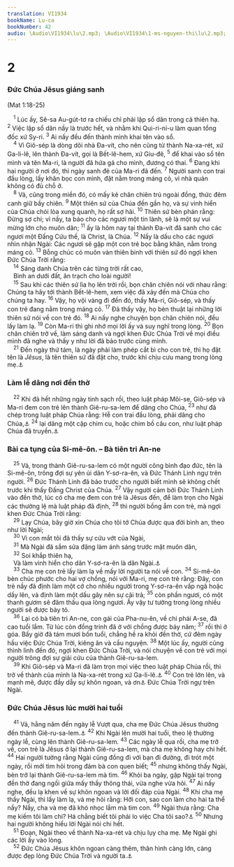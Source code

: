 ```yaml
---
translation: VI1934
bookName: Lu-ca 
bookNumber: 42
audio: \Audio\VI1934\lu\2.mp3; \Audio\VI1934\1-ms-nguyen-thi\lu\2.mp3; \Audio\VI1934\2-ms-david-dong\lu\2.mp3
---
```


<div class="title"><h1>2</h1><h3>Đức Chúa Jêsus giáng sanh</h3><p>(Mat 1:18-25)</p></div>
<span class="verse lu_2_1"> <sup>1</sup> Lúc ấy, Sê-sa Au-gút-tơ ra chiếu chỉ phải lập sổ dân trong cả thiên hạ. </span>
<span class="verse lu_2_2"><sup>2</sup> Việc lập sổ dân nầy là trước hết, và nhằm khi Qui-ri-ni-u làm quan tổng đốc xứ Sy-ri. </span>
<span class="verse lu_2_3"><sup>3</sup> Ai nấy đều đến thành mình khai tên vào sổ. <br/></span>
<span class="verse lu_2_4"> <sup>4</sup> Vì Giô-sép là dòng dõi nhà Đa-vít, cho nên cũng từ thành Na-xa-rét, xứ Ga-li-lê, lên thành Đa-vít, gọi là Bết-lê-hem, xứ Giu-đê, </span>
<span class="verse lu_2_5"><sup>5</sup> để khai vào sổ tên mình và tên Ma-ri, là người đã hứa gả cho mình, đương có thai. </span>
<span class="verse lu_2_6"><sup>6</sup> Đang khi hai người ở nơi đó, thì ngày sanh đẻ của Ma-ri đã đến. </span>
<span class="verse lu_2_7"><sup>7</sup> Người sanh con trai đầu lòng, lấy khăn bọc con mình, đặt nằm trong máng cỏ, vì nhà quán không có đủ chỗ ở. <br/></span>
<span class="verse lu_2_8"> <sup>8</sup> Vả, cũng trong miền đó, có mấy kẻ chăn chiên trú ngoài đồng, thức đêm canh giữ bầy chiên. </span>
<span class="verse lu_2_9"><sup>9</sup> Một thiên sứ của Chúa đến gần họ, và sự vinh hiển của Chúa chói lòa xung quanh, họ rất sợ hãi. </span>
<span class="verse lu_2_10"><sup>10</sup> Thiên sứ bèn phán rằng: Đừng sợ chi; vì nầy, ta báo cho các ngươi một tin lành, sẽ là một sự vui mừng lớn cho muôn dân; </span>
<span class="verse lu_2_11"><sup>11</sup> ấy là hôm nay tại thành Đa-vít đã sanh cho các ngươi một Đấng Cứu thế, là Christ, là Chúa. </span>
<span class="verse lu_2_12"><sup>12</sup> Nầy là dấu cho các ngươi nhìn nhận Ngài: Các ngươi sẽ gặp một con trẻ bọc bằng khăn, nằm trong máng cỏ. </span>
<span class="verse lu_2_13"><sup>13</sup> Bỗng chúc có muôn vàn thiên binh với thiên sứ đó ngợi khen Đức Chúa Trời rằng: <br/></span>
<span class="verse lu_2_14"> <sup>14</sup> Sáng danh Chúa trên các từng trời rất cao, <br/> Bình an dưới đất, ân trạch cho loài người! <br/></span>
<span class="verse lu_2_15"> <sup>15</sup> Sau khi các thiên sứ lìa họ lên trời rồi, bọn chăn chiên nói với nhau rằng: Chúng ta hãy tới thành Bết-lê-hem, xem việc đã xảy đến mà Chúa cho chúng ta hay. </span>
<span class="verse lu_2_16"><sup>16</sup> Vậy, họ vội vàng đi đến đó, thấy Ma-ri, Giô-sép, và thấy con trẻ đang nằm trong máng cỏ. </span>
<span class="verse lu_2_17"><sup>17</sup> Đã thấy vậy, họ bèn thuật lại những lời thiên sứ nói về con trẻ đó. </span>
<span class="verse lu_2_18"><sup>18</sup> Ai nấy nghe chuyện bọn chăn chiên nói, đều lấy làm lạ. </span>
<span class="verse lu_2_19"><sup>19</sup> Còn Ma-ri thì ghi nhớ mọi lời ấy và suy nghĩ trong lòng. </span>
<span class="verse lu_2_20"><sup>20</sup> Bọn chăn chiên trở về, làm sáng danh và ngợi khen Đức Chúa Trời về mọi điều mình đã nghe và thấy y như lời đã bảo trước cùng mình. <br/></span>
<span class="verse lu_2_21"> <sup>21</sup> Đến ngày thứ tám, là ngày phải làm phép cắt bì cho con trẻ, thì họ đặt tên là <i>Jêsus</i>, là tên thiên sứ đã đặt cho, trước khi chịu cưu mang trong lòng mẹ.<a data-toggle="tooltip" data-placement="bottom" title="Le 12:3; Lu 1:31">⚓</a><br/></span>
<div class="title"><h3>Làm lễ dâng nơi đền thờ</h3></div>
<span class="verse lu_2_22"> <sup>22</sup> Khi đã hết những ngày tinh sạch rồi, theo luật pháp Môi-se, Giô-sép và Ma-ri đem con trẻ lên thành Giê-ru-sa-lem để dâng cho Chúa, </span>
<span class="verse lu_2_23"><sup>23</sup> như đã chép trong luật pháp Chúa rằng: Hễ con trai đầu lòng, phải dâng cho Chúa,<a data-toggle="tooltip" data-placement="bottom" title="Xu 13:2,12">⚓</a></span>
<span class="verse lu_2_24"><sup>24</sup> lại dâng một cặp chim cu, hoặc chim bồ câu con, như luật pháp Chúa đã truyền.<a data-toggle="tooltip" data-placement="bottom" title="Le 12:6-8">⚓</a><br/></span>
<div class="title"><h3>Bài ca tụng của Si-mê-ôn. – Bà tiên tri An-ne</h3></div>
<span class="verse lu_2_25"> <sup>25</sup> Vả, trong thành Giê-ru-sa-lem có một người công bình đạo đức, tên là Si-mê-ôn, trông đợi sự yên ủi dân Y-sơ-ra-ên, và Đức Thánh Linh ngự trên người. </span>
<span class="verse lu_2_26"><sup>26</sup> Đức Thánh Linh đã bảo trước cho người biết mình sẽ không chết trước khi thấy Đấng Christ của Chúa. </span>
<span class="verse lu_2_27"><sup>27</sup> Vậy người cảm bởi Đức Thánh Linh vào đền thờ, lúc có cha mẹ đem con trẻ là Jêsus đến, để làm trọn cho Ngài các thường lệ mà luật pháp đã định, </span>
<span class="verse lu_2_28"><sup>28</sup> thì người bồng ẵm con trẻ, mà ngợi khen Đức Chúa Trời rằng: <br/></span>
<span class="verse lu_2_29"> <sup>29</sup> Lạy Chúa, bây giờ xin Chúa cho tôi tớ Chúa được qua đời bình an, theo như lời Ngài; <br/></span>
<span class="verse lu_2_30"> <sup>30</sup> Vì con mắt tôi đã thấy sự cứu vớt của Ngài, <br/></span>
<span class="verse lu_2_31"> <sup>31</sup> Mà Ngài đã sắm sửa đặng làm ánh sáng trước mặt muôn dân, <br/></span>
<span class="verse lu_2_32"> <sup>32</sup> Soi khắp thiên hạ, <br/> Và làm vinh hiển cho dân Y-sơ-ra-ên là dân Ngài.<a data-toggle="tooltip" data-placement="bottom" title="Es 42:6; 49:6; 52:10">⚓</a><br/></span>
<span class="verse lu_2_33"> <sup>33</sup> Cha mẹ con trẻ lấy làm lạ về mấy lời người ta nói về con. </span>
<span class="verse lu_2_34"><sup>34</sup> Si-mê-ôn bèn chúc phước cho hai vợ chồng, nói với Ma-ri, mẹ con trẻ rằng: Đây, con trẻ nầy đã định làm một cớ cho nhiều người trong Y-sơ-ra-ên vấp ngã hoặc dấy lên, và định làm một dấu gây nên sự cãi trả; </span>
<span class="verse lu_2_35"><sup>35</sup> còn phần ngươi, có một thanh gươm sẽ đâm thấu qua lòng ngươi. Ấy vậy tư tưởng trong lòng nhiều người sẽ được bày tỏ. <br/></span>
<span class="verse lu_2_36"> <sup>36</sup> Lại có bà tiên tri An-ne, con gái của Pha-nu-ên, về chi phái A-se, đã cao tuổi lắm. Từ lúc còn đồng trinh đã ở với chồng được bảy năm; </span>
<span class="verse lu_2_37"><sup>37</sup> rồi thì ở góa. Bấy giờ đã tám mươi bốn tuổi, chẳng hề ra khỏi đền thờ, cứ đêm ngày hầu việc Đức Chúa Trời, kiêng ăn và cầu nguyện. </span>
<span class="verse lu_2_38"><sup>38</sup> Một lúc ấy, người cũng thình lình đến đó, ngợi khen Đức Chúa Trời, và nói chuyện về con trẻ với mọi người trông đợi sự giải cứu của thành Giê-ru-sa-lem. <br/></span>
<span class="verse lu_2_39"> <sup>39</sup> Khi Giô-sép và Ma-ri đã làm trọn mọi việc theo luật pháp Chúa rồi, thì trở về thành của mình là Na-xa-rét trong xứ Ga-li-lê.<a data-toggle="tooltip" data-placement="bottom" title="Mat 2:23">⚓</a></span>
<span class="verse lu_2_40"><sup>40</sup> Con trẻ lớn lên, và mạnh mẽ, được đầy dẫy sự khôn ngoan, và ơn<a data-toggle="tooltip" data-placement="bottom" title="Ctd: ân điển, ân sủng">⚓</a> Đức Chúa Trời ngự trên Ngài. <br/></span>
<div class="title"><h3>Đức Chúa Jêsus lúc mười hai tuổi</h3></div>
<span class="verse lu_2_41"> <sup>41</sup> Vả, hằng năm đến ngày lễ Vượt qua, cha mẹ Đức Chúa Jêsus thường đến thành Giê-ru-sa-lem.<a data-toggle="tooltip" data-placement="bottom" title="Xu 12:1-27; Phu 16:1-8">⚓</a></span>
<span class="verse lu_2_42"><sup>42</sup> Khi Ngài lên mười hai tuổi, theo lệ thường ngày lễ, cùng lên thành Giê-ru-sa-lem. </span>
<span class="verse lu_2_43"><sup>43</sup> Các ngày lễ qua rồi, cha mẹ trở về, con trẻ là Jêsus ở lại thành Giê-ru-sa-lem, mà cha mẹ không hay chi hết. </span>
<span class="verse lu_2_44"><sup>44</sup> Hai người tưởng rằng Ngài cũng đồng đi với bạn đi đường, đi trót một ngày, rồi mới tìm hỏi trong đám bà con quen biết; </span>
<span class="verse lu_2_45"><sup>45</sup> nhưng không thấy Ngài, bèn trở lại thành Giê-ru-sa-lem mà tìm. </span>
<span class="verse lu_2_46"><sup>46</sup> Khỏi ba ngày, gặp Ngài tại trong đền thờ đang ngồi giữa mấy thầy thông thái, vừa nghe vừa hỏi. </span>
<span class="verse lu_2_47"><sup>47</sup> Ai nấy nghe, đều lạ khen về sự khôn ngoan và lời đối đáp của Ngài. </span>
<span class="verse lu_2_48"><sup>48</sup> Khi cha mẹ thấy Ngài, thì lấy làm lạ, và mẹ hỏi rằng: Hỡi con, sao con làm cho hai ta thể nầy? Nầy, cha và mẹ đã khó nhọc lắm mà tìm con. </span>
<span class="verse lu_2_49"><sup>49</sup> Ngài thưa rằng: Cha mẹ kiếm tôi làm chi? Há chẳng biết tôi phải lo việc Cha tôi sao?<a data-toggle="tooltip" data-placement="bottom" title="Ctd: con phải ở trong nhà Cha con sao?">⚓</a></span>
<span class="verse lu_2_50"><sup>50</sup> Nhưng hai người không hiểu lời Ngài nói chi hết. <br/></span>
<span class="verse lu_2_51"> <sup>51</sup> Đoạn, Ngài theo về thành Na-xa-rét và chịu lụy cha mẹ. Mẹ Ngài ghi các lời ấy vào lòng. <br/></span>
<span class="verse lu_2_52"> <sup>52</sup> Đức Chúa Jêsus khôn ngoan càng thêm, thân hình càng lớn, càng được đẹp lòng Đức Chúa Trời và người ta.<a data-toggle="tooltip" data-placement="bottom" title="1Sa 2:26; Ch 3:4">⚓</a><br/></span>
